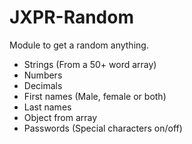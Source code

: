 # JXPR-Random
Module to get a random anything.

- Strings (From a 50+ word array)
- Numbers
- Decimals
- First names (Male, female or both)
- Last names
- Object from array
- Passwords (Special characters on/off)
